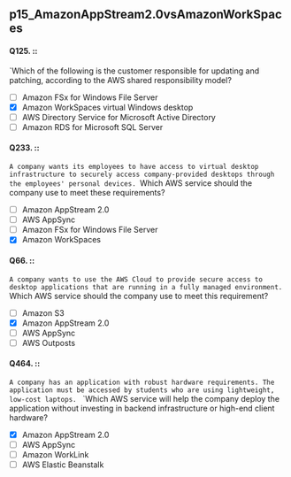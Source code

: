 ##   p15_AmazonAppStream2.0vsAmazonWorkSpaces



#### Q125. ::
`Which of the following is the customer responsible for updating and patching, according to the AWS shared responsibility model?

- [ ] Amazon FSx for Windows File Server
- [x] Amazon WorkSpaces virtual Windows desktop
- [ ] AWS Directory Service for Microsoft Active Directory
- [ ] Amazon RDS for Microsoft SQL Server

#### Q233. ::
`A company wants its employees to have access to virtual desktop infrastructure to securely access company-provided desktops through the employees' personal devices.
`Which AWS service should the company use to meet these requirements?

- [ ] Amazon AppStream 2.0
- [ ] AWS AppSync
- [ ] Amazon FSx for Windows File Server
- [x] Amazon WorkSpaces

#### Q66. ::
`A company wants to use the AWS Cloud to provide secure access to desktop applications that are running in a fully managed environment.
`Which AWS service should the company use to meet this requirement?

- [ ] Amazon S3
- [x] Amazon AppStream 2.0
- [ ] AWS AppSync
- [ ] AWS Outposts

#### Q464. ::
`A company has an application with robust hardware requirements. The application must be accessed by students who are using lightweight, low-cost laptops.
`
`Which AWS service will help the company deploy the application without investing in backend infrastructure or high-end client hardware?

- [x] Amazon AppStream 2.0
- [ ] AWS AppSync
- [ ] Amazon WorkLink
- [ ] AWS Elastic Beanstalk